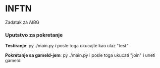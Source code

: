 # INFTN

Zadatak za AIBG 
### Uputstvo za pokretanje
**Testiranje**: py ./main.py i posle toga ukucajte kao ulaz "test"


**Pokretanje sa gameId-jem**: py ./main.py i posle toga ukucati "join" i uneti gameId
